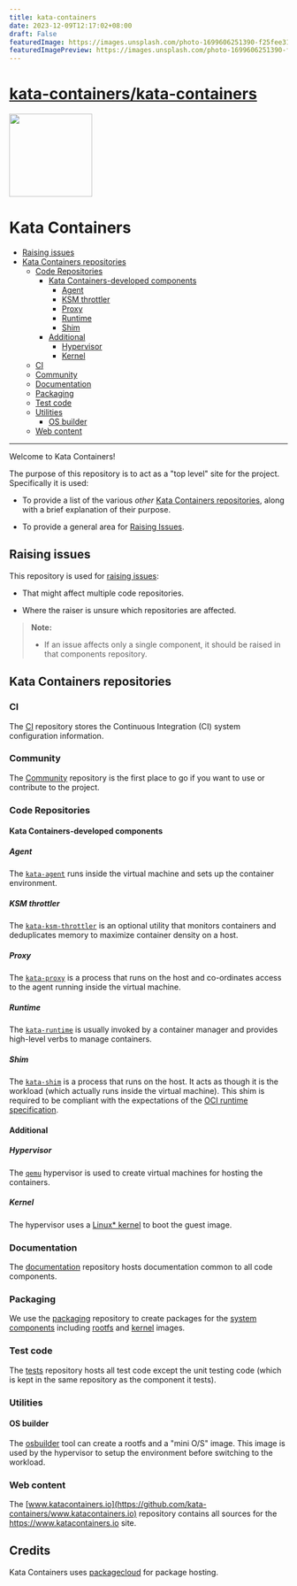 ```yaml
---
title: kata-containers
date: 2023-12-09T12:17:02+08:00
draft: False
featuredImage: https://images.unsplash.com/photo-1699606251390-f25fee318176?ixid=M3w0NjAwMjJ8MHwxfHJhbmRvbXx8fHx8fHx8fDE3MDIwOTUzMjF8&ixlib=rb-4.0.3
featuredImagePreview: https://images.unsplash.com/photo-1699606251390-f25fee318176?ixid=M3w0NjAwMjJ8MHwxfHJhbmRvbXx8fHx8fHx8fDE3MDIwOTUzMjF8&ixlib=rb-4.0.3
---
```


# [kata-containers/kata-containers](https://github.com/kata-containers/kata-containers)

<img src="https://www.openstack.org/assets/kata/kata-vertical-on-white.png" width="150">

# Kata Containers

* [Raising issues](#raising-issues)
* [Kata Containers repositories](#kata-containers-repositories)
    * [Code Repositories](#code-repositories)
        * [Kata Containers-developed components](#kata-containers-developed-components)
            * [Agent](#agent)
            * [KSM throttler](#ksm-throttler)
            * [Proxy](#proxy)
            * [Runtime](#runtime)
            * [Shim](#shim)
        * [Additional](#additional)
            * [Hypervisor](#hypervisor)
            * [Kernel](#kernel)
    * [CI](#ci)
    * [Community](#community)
    * [Documentation](#documentation)
    * [Packaging](#packaging)
    * [Test code](#test-code)
    * [Utilities](#utilities)
        * [OS builder](#os-builder)
    * [Web content](#web-content)

---

Welcome to Kata Containers!

The purpose of this repository is to act as a "top level" site for the project. Specifically it is used:

- To provide a list of the various *other* [Kata Containers repositories](#kata-containers-repositories),
  along with a brief explanation of their purpose.

- To provide a general area for [Raising Issues](#raising-issues).

## Raising issues

This repository is used for [raising
issues](https://github.com/kata-containers/kata-containers/issues/new):

- That might affect multiple code repositories.

- Where the raiser is unsure which repositories are affected.

> **Note:**
> 
> - If an issue affects only a single component, it should be raised in that
>   components repository.

## Kata Containers repositories

### CI

The [CI](https://github.com/kata-containers/ci) repository stores the Continuous
Integration (CI) system configuration information.

### Community

The [Community](https://github.com/kata-containers/community) repository is
the first place to go if you want to use or contribute to the project.

### Code Repositories

#### Kata Containers-developed components

##### Agent

The [`kata-agent`](https://github.com/kata-containers/agent) runs inside the
virtual machine and sets up the container environment.

##### KSM throttler

The [`kata-ksm-throttler`](https://github.com/kata-containers/ksm-throttler)
is an optional utility that monitors containers and deduplicates memory to
maximize container density on a host.

##### Proxy

The [`kata-proxy`](https://github.com/kata-containers/proxy) is a process that
runs on the host and co-ordinates access to the agent running inside the
virtual machine.

##### Runtime

The [`kata-runtime`](https://github.com/kata-containers/runtime) is usually
invoked by a container manager and provides high-level verbs to manage
containers.

##### Shim

The [`kata-shim`](https://github.com/kata-containers/shim) is a process that
runs on the host. It acts as though it is the workload (which actually runs
inside the virtual machine). This shim is required to be compliant with the
expectations of the [OCI runtime
specification](https://github.com/opencontainers/runtime-spec).

#### Additional

##### Hypervisor

The [`qemu`](https://github.com/kata-containers/qemu) hypervisor is used to
create virtual machines for hosting the containers.

##### Kernel

The hypervisor uses a [Linux\* kernel](https://github.com/kata-containers/linux) to boot the guest image.

### Documentation

The [documentation](https://github.com/kata-containers/documentation)
repository hosts documentation common to all code components.

### Packaging

We use the [packaging](https://github.com/kata-containers/packaging)
repository to create packages for the [system
components](#kata-containers-developed-components) including
[rootfs](#os-builder) and [kernel](#kernel) images.

### Test code

The [tests](https://github.com/kata-containers/tests) repository hosts all
test code except the unit testing code (which is kept in the same repository
as the component it tests).

### Utilities

#### OS builder

The [osbuilder](https://github.com/kata-containers/osbuilder) tool can create
a rootfs and a "mini O/S" image. This image is used by the hypervisor to setup
the environment before switching to the workload.

### Web content

The
[www.katacontainers.io](https://github.com/kata-containers/www.katacontainers.io)
repository contains all sources for the https://www.katacontainers.io site.

## Credits

Kata Containers uses [packagecloud](https://packagecloud.io) for package
hosting.
